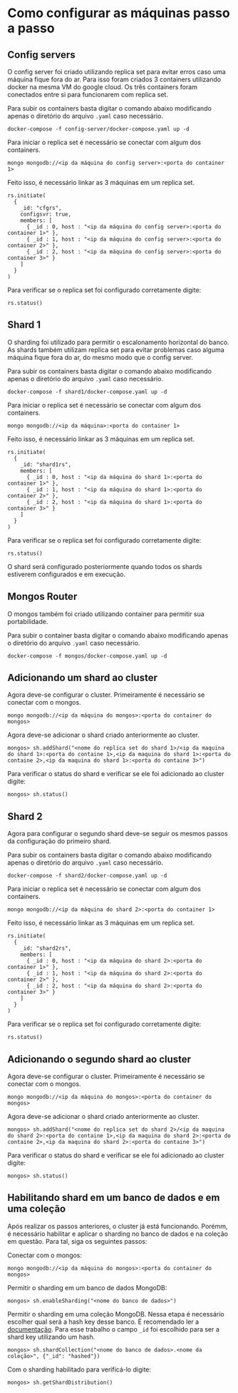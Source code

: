 # Como configurar as máquinas passo a passo

## Config servers

O config server foi criado utilizando replica set para evitar erros caso uma máquina fique fora do ar. Para isso foram criados 3 containers utilizando docker na mesma VM do google cloud. Os três containers foram conectados entre si para funcionarem com replica set.

Para subir os containers basta digitar o comando abaixo modificando apenas o diretório do arquivo `.yaml` caso necessário.
```
docker-compose -f config-server/docker-compose.yaml up -d
```

Para iniciar o replica set é necessário se conectar com algum dos containers.
```
mongo mongodb://<ip da máquina do config server>:<porta do container 1>
```

Feito isso, é necessário linkar as 3 máquinas em um replica set.
```
rs.initiate(
  {
    _id: "cfgrs",
    configsvr: true,
    members: [
      { _id : 0, host : "<ip da máquina do config server>:<porta do container 1>" },
      { _id : 1, host : "<ip da máquina do config server>:<porta do container 2>" },
      { _id : 2, host : "<ip da máquina do config server>:<porta do container 3>" }
    ]
  }
)
```

Para verificar se o replica set foi configurado corretamente digite:
```
rs.status()
```

## Shard 1
O sharding foi utilizado para permitir o escalonamento horizontal do banco. As shards também utilizam replica set para evitar problemas caso alguma máquina fique fora do ar, do mesmo modo que o config server.

Para subir os containers basta digitar o comando abaixo modificando apenas o diretório do arquivo `.yaml` caso necessário.
```
docker-compose -f shard1/docker-compose.yaml up -d
```

Para iniciar o replica set é necessário se conectar com algum dos containers.
```
mongo mongodb://<ip da máquina>:<porta do container 1>
```

Feito isso, é necessário linkar as 3 máquinas em um replica set.
```
rs.initiate(
  {
    _id: "shard1rs",
    members: [
      { _id : 0, host : "<ip da máquina do shard 1>:<porta do container 1>" },
      { _id : 1, host : "<ip da máquina do shard 1>:<porta do container 2>" },
      { _id : 2, host : "<ip da máquina do shard 1>:<porta do container 3>" }
    ]
  }
)
```

Para verificar se o replica set foi configurado corretamente digite:
```
rs.status()
```

O shard será configurado posteriormente quando todos os shards estiverem configurados e em execução.

## Mongos Router
O mongos também foi criado utilizando container para permitir sua portabilidade.

Para subir o container basta digitar o comando abaixo modificando apenas o diretório do arquivo `.yaml` caso necessário.
```
docker-compose -f mongos/docker-compose.yaml up -d
```

## Adicionando um shard ao cluster
Agora deve-se configurar o cluster. Primeiramente é necessário se conectar com o mongos.
```
mongo mongodb://<ip da máquina do mongos>:<porta do container do mongos>
```

Agora deve-se adicionar o shard criado anteriormente ao cluster.
```
mongos> sh.addShard("<nome do replica set do shard 1>/<ip da maquina do shard 1>:<porta do containe 1>,<ip da maquina do shard 1>:<porta do containe 2>,<ip da maquina do shard 1>:<porta do containe 3>")
```

Para verificar o status do shard e verificar se ele foi adicionado ao cluster digite:
```
mongos> sh.status()
```

## Shard 2
Agora para configurar o segundo shard deve-se seguir os mesmos passos da configuração do primeiro shard.

Para subir os containers basta digitar o comando abaixo modificando apenas o diretório do arquivo `.yaml` caso necessário.
```
docker-compose -f shard2/docker-compose.yaml up -d
```

Para iniciar o replica set é necessário se conectar com algum dos containers.
```
mongo mongodb://<ip da máquina do shard 2>:<porta do container 1>
```

Feito isso, é necessário linkar as 3 máquinas em um replica set.
```
rs.initiate(
  {
    _id: "shard2rs",
    members: [
      { _id : 0, host : "<ip da máquina do shard 2>:<porta do container 1>" },
      { _id : 1, host : "<ip da máquina do shard 2>:<porta do container 2>" },
      { _id : 2, host : "<ip da máquina do shard 2>:<porta do container 3>" }
    ]
  }
)
```

Para verificar se o replica set foi configurado corretamente digite:
```
rs.status()
```

## Adicionando o segundo shard ao cluster
Agora deve-se configurar o cluster. Primeiramente é necessário se conectar com o mongos.
```
mongo mongodb://<ip da máquina do mongos>:<porta do container do mongos>
```

Agora deve-se adicionar o shard criado anteriormente ao cluster.
```
mongos> sh.addShard("<nome do replica set do shard 2>/<ip da maquina do shard 2>:<porta do containe 1>,<ip da maquina do shard 2>:<porta do containe 2>,<ip da maquina do shard 2>:<porta do containe 3>")
```

Para verificar o status do shard e verificar se ele foi adicionado ao cluster digite:
```
mongos> sh.status()
```

## Habilitando shard em um banco de dados e em uma coleção
Após realizar os passos anteriores, o cluster já está funcionando. Porémm, é necessário habilitar e aplicar o sharding no banco de dados e na coleção em questão. Para tal, siga os seguintes passos:

Conectar com o mongos:
```
mongo mongodb://<ip da máquina do mongos>:<porta do container do mongos>
```

Permitir o sharding em um banco de dados MongoDB:
```
mongos> sh.enableSharding("<nome do banco de dados>") 
```

Permitir o sharding em uma coleção MongoDB. Nessa etapa é necessário escolher qual será a hash key desse banco. É recomendado ler a [documentação](https://docs.mongodb.com/manual/core/sharding-shard-key/). Para esse trabalho o campo `_id` foi escolhido para ser a shard key utilizando um hash.
```
mongos> sh.shardCollection("<nome do banco de dados>.<nome da coleção>", {"_id": "hashed"}) 
```

Com o sharding habilitado para verificá-lo digite:
```
mongos> sh.getShardDistribution()
```
